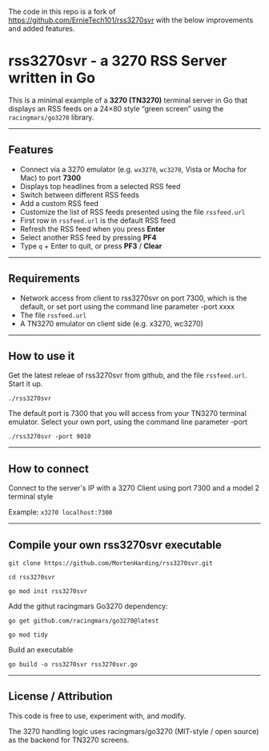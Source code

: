 The code in this repo is a fork of https://github.com/ErnieTech101/rss3270svr
with the below improvements and added features.

# rss3270svr - a 3270 RSS Server written in Go
This is a minimal example of a **3270 (TN3270)** terminal server in Go that displays an RSS feeds on a 24×80 style “green screen” using the `racingmars/go3270` library.

---
## Features

- Connect via a 3270 emulator (e.g. `wx3270`, `wc3270`, Vista or Mocha for Mac) to port **7300**  
- Displays top headlines from a selected RSS feed  
- Switch between different RSS feeds
- Add a custom RSS feed
- Customize the list of RSS feeds presented using the file `rssfeed.url`
- First row in `rssfeed.url` is the default RSS feed
- Refresh the RSS feed when you press **Enter**
- Select another RSS feed by pressing **PF4**
- Type `q` + Enter to quit, or press **PF3** / **Clear**      

---
## Requirements

- Network access from client to rss3270svr on port 7300, which is the default, or set port using the command line parameter -port xxxx
- The file `rssfeed.url`
- A TN3270 emulator on client side (e.g. x3270, wc3270)

---
## How to use it

Get the latest releae of rss3270svr from github, and the file `rssfeed.url`.
Start it up.

 `./rss3270svr`

The default port is 7300 that you will access from your TN3270 terminal emulator.
Select your own port, using the command line parameter -port

 `./rss3270svr -port 9010`

---
## How to connect
Connect to the server's IP with a 3270 Client using port 7300 and a model 2 terminal style

Example: `x3270 localhost:7300`

---
## Compile your own rss3270svr executable

 `git clone https://github.com/MortenHarding/rss3270svr.git`

 `cd rss3270svr`
 
 `go mod init rss3270svr`

Add the githut racingmars Go3270 dependency:
   
 `go get github.com/racingmars/go3270@latest`
 
 `go mod tidy`

Build an executable

 `go build -o rss3270svr rss3270svr.go`
 

---
## License / Attribution
This code is free to use, experiment with, and modify.

The 3270 handling logic uses racingmars/go3270 (MIT-style / open source) as the backend for TN3270 screens.

